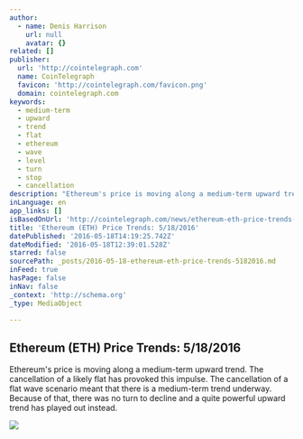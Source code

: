 ```yaml
---
author:
  - name: Denis Harrison
    url: null
    avatar: {}
related: []
publisher:
  url: 'http://cointelegraph.com'
  name: CoinTelegraph
  favicon: 'http://cointelegraph.com/favicon.png'
  domain: cointelegraph.com
keywords:
  - medium-term
  - upward
  - trend
  - flat
  - ethereum
  - wave
  - level
  - turn
  - stop
  - cancellation
description: "Ethereum's price is moving along a medium-term upward trend. The cancellation of a likely flat has provoked this impulse. The cancellation of a flat wave scenario meant that there is a medium-term trend underway. Because of that, there was no turn to decline and a quite powerful upward trend has played out instead."
inLanguage: en
app_links: []
isBasedOnUrl: 'http://cointelegraph.com/news/ethereum-eth-price-trends-5182016'
title: 'Ethereum (ETH) Price Trends: 5/18/2016'
datePublished: '2016-05-18T14:19:25.742Z'
dateModified: '2016-05-18T12:39:01.528Z'
starred: false
sourcePath: _posts/2016-05-18-ethereum-eth-price-trends-5182016.md
inFeed: true
hasPage: false
inNav: false
_context: 'http://schema.org'
_type: MediaObject

---
```

<article style=""><h1>Ethereum (ETH) Price Trends: 5/18/2016</h1><p>Ethereum's price is moving along a medium-term upward trend. The cancellation of a likely flat has provoked this impulse. The cancellation of a flat wave scenario meant that there is a medium-term trend underway. Because of that, there was no turn to decline and a quite powerful upward trend has played out instead.</p><img src="http://cointelegraph.com/storage/uploads/view/8a12139c1e077947edbdebd1bca48c0a.jpg" /></article>